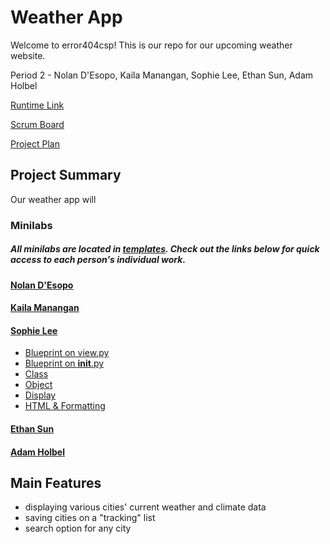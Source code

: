 # Weather App
Welcome to error404csp! This is our repo for our upcoming weather website.

Period 2 - Nolan D'Esopo, Kaila Manangan, Sophie Lee, Ethan Sun, Adam Holbel

[Runtime Link](/)

[Scrum Board](https://github.com/error404csp/weather/projects/1)

[Project Plan](https://docs.google.com/document/d/198r8o5Rhn9HF1gURlcYtmXif4h5XTN45CRm51yuZeDY/edit)

## Project Summary
Our weather app will 

### Minilabs
##### All minilabs are located in [templates](https://github.com/error404csp/weather/tree/main/minilabs). Check out the links below for quick access to each person's individual work.
#### [Nolan D'Esopo](/)
#### [Kaila Manangan](/)
#### [Sophie Lee](https://github.com/error404csp/weather/blob/main/minilabs/sophie/sophie.py)
- [Blueprint on view.py](https://github.com/error404csp/weather/blob/b96a606cf4dfe0750eb5ce1b7b085647453d7402/view.py#L7-L16)
- [Blueprint on __init__.py](https://github.com/error404csp/weather/blob/main/minilabs/sophie/__init__.py)
- [Class](https://github.com/error404csp/weather/blob/main/minilabs/sophie/sophie.py#L4-L18)
- [Object](https://github.com/error404csp/weather/blob/b96a606cf4dfe0750eb5ce1b7b085647453d7402/minilabs/sophie/sophie.py#L10-L13)
- [Display](https://github.com/error404csp/weather/blob/b96a606cf4dfe0750eb5ce1b7b085647453d7402/minilabs/sophie/sophie.py#L34-L49)
- [HTML & Formatting](https://github.com/error404csp/weather/blob/main/minilabs/sophie/templates/sophie.html)
#### [Ethan Sun](/)
#### [Adam Holbel](/)

## Main Features
- displaying various cities' current weather and climate data
- saving cities on a "tracking" list
- search option for any city
